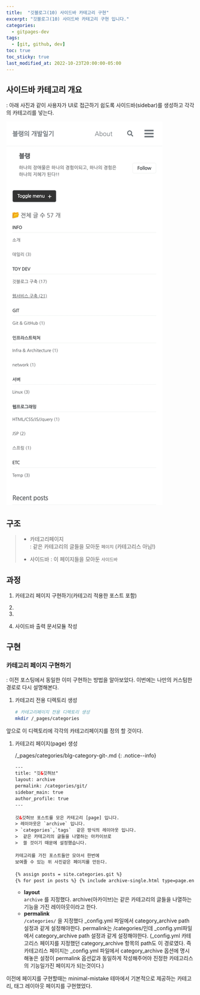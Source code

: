 ```yaml
---
title:  "깃블로그(10) 사이드바 카테고리 구현"
excerpt: "깃블로그(10) 사이드바 카테고리 구현 입니다."
categories:
  - gitpages-dev
tags:
  - [git, github, dev]
toc: true
toc_sticky: true
last_modified_at: 2022-10-23T20:00:00-05:00
---
```


## 사이드바 카테고리 개요
: 아래 사진과 같이 사용자가 UI로 접근하기 쉽도록 사이드바(sidebar)를 생성하고 각각의 카테고리를 넣는다.

![사진1](/assets/images/ToyDev/GitPagesDev/category_make2.jpg)

## 구조
> - 카테고리페이지  
> : 같은 카테고리의 글들을 모아둔 `페이지` (카테고리스 아님!)
>   
> - 사이드바
> : 이 페이지들을 모아둔 `사이드바`  

## 과정
1. 카테고리 페이지 구현하기(카테고리 적용한 포스트 포함)
2. 
3. 

7. 사이드바 출력 문서모듈 작성


## 구현
### 카테고리 페이지 구현하기
: 이전 포스팅에서 동일한 이미 구현하는 방법을 알아보았다. 이번에는 나만의 커스텀한 경로로 다시 설명해본다. 

  1. 카테고리 전용 디렉토리 생성

      ```bash
      # 카테고리페이지 전용 디렉토리 생성
      mkdir /_pages/categories

      ```

앞으로 이 디렉토리에 각각의 카테고리페이지를 정의 할 것이다.


  1. 카테고리 페이지(page) 생성

      /_pages/categories/blg-category-git-.md
      {: .notice--info}

      ```xml
      ---
      title: "깃&깃허브"
      layout: archive
      permalink: /categories/git/
      sidebar_main: true
      author_profile: true
      ---

      깃&깃허브 포스트를 모은 카테고리 [page] 입니다.    
      > 레이아웃은 `archive` 입니다.  
      > `categories`,`tags`  같은 방식의 레이아웃 입니다.
      >  같은 카테고리의 글들을 나열하는 아카이브로 
      >  쓸 것이기 때문에 설정했습니다.

      카테고리를 가진 포스트들만 모아서 한번에  
      보여줄 수 있는 위 사진같은 페이지를 만든다.  
        
      {% assign posts = site.categories.git %}
      {% for post in posts %} {% include archive-single.html type=page.entries_layout %} {% endfor %}

 
      ```
    
      - **layout**  
      `archive` 를 지정했다. archive(아카이브)는 같은 카테고리의 글들을 나열하는 기능을 가진 레이아웃이라고 한다.
      - **permalink**  
      `/categories/` 을 지정했다 _config.yml 파일에서 category_archive path 설정과 같게 설정해야한다. permalink는 /categories/인데 _config.yml파일에서 category_archive path 설정과 같게 설정해야한다. (_config.yml 카테고리스 페이지를 지정했던 category_archive 항목의 path도 이 경로였다. 즉 카테고리스 페이지는  _config.yml 파일에서 category_archive 옵션에 명시해놓은 설정이 permalink 옵션값과 동일하게 작성해주어야 진정한 카테고리스의 기능일가진 페이지가 되는것이다.)



이전에 페이지를 구현할때는 minimal-mistake 테마에서 기본적으로 제공하는 카테고리, 태그 레이아웃 페이지를 구현했었다.
